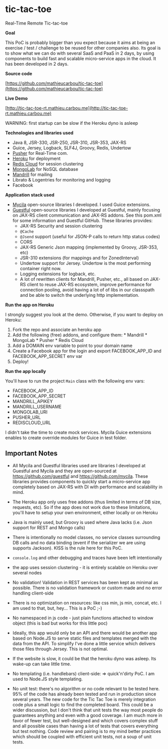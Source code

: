 # tic-tac-toe

Real-Time Remote Tic-tac-toe

__Goal__


This PoC is probably bigger than you expect because it aims at being an exercise / test / challenge to be reused for other companies also. 
Its goal is to show what we can do with several SaaS and PaaS in 2 days, by using components to build fast and scalable micro-service apps in the cloud.
It has been developed in 2 days.

__Source code__

[https://github.com/mathieucarbou/tic-tac-toe](https://github.com/mathieucarbou/tic-tac-toe)

__Live Demo__

[http://tic-tac-toe-rt.mathieu.carbou.me](http://tic-tac-toe-rt.mathieu.carbou.me)

WARNING: first startup can be slow if the Heroku dyno is asleep

__Technologies and libraries used__

  * Java 8, JSR-330, JSR-250, JSR-310, JSR-353, JAX-RS
  * Guice, Jersey, Logback, SLF4J, Groovy, Redis, Undertow
  * [Pusher](http://pusher.com) for Real-Time com.
  * [Heroku](https://www.heroku.com) for deployment
  * [Redis Cloud](https://redislabs.com/redis-cloud) for session clustering 
  * [MongoLab](https://www.mongolab.com) for NoSQL database 
  * [Mandrill](http://mandrillapp.com) for mailing
  * Librato & Logentries for monitoring and logging
  * Facebook
 
__Application stack used__

  * [Mycila](http://mycila.com) open-source libraries I developed. I used Guice extensions.
  * [Guestful](http://oss.guestful.com/) open-source libraries I developed at Guestful, mainly focusing on JAX-RS client communication and JAX-RS addons. See this pom.xml for some information and Guestful GitHub. These libraries provides:
    * JAX-RS Security and session clustering
    * `@Cache`
    * `@Jsend` support (useful for JSON-P calls to return http status codes)
    * CORS
    * JAX-RS Generic Json mapping (implemented by Groovy, JSR-353, etc)
    * JSR-310 extensions (for mappings and for ZonedInterval)
    * Undertow support for Jersey. Undertow is the most performing container right now.
    * Logging extensions for logback, etc.
    * A lot of rewritten clients for Mandrill, Pusher, etc., all based on JAX-RS client to reuse JAX-RS ecosystem, improve performance for connection pooling, avoid having a lot of of libs in our classspath and be able to switch the underlying http implementation.  

__Run the app on Heroku__

I strongly suggest you look at the demo. Otherwise, if you want to deploy on Heroku:

  1. Fork the repo and associate an heroku app
  2. Add the following (free) addons, and configure them:
    * Mandrill
    * MongoLab
    * Pusher
    * Redis Cloud
  3. Add a DOMAIN env variable to point to your domain name
  4. Create a Facebook app for the login and export FACEBOOK_APP_ID and FACEBOOK_APP_SECRET env var 
  5. Deploy!

__Run the app locally__

You'll have to run the project `Main` class with  the following env vars:

  * FACEBOOK_APP_ID
  * FACEBOOK_APP_SECRET
  * MANDRILL_APIKEY
  * MANDRILL_USERNAME
  * MONGOLAB_URI
  * PUSHER_URL
  * REDISCLOUD_URL

I didn't take the time to create mock services. Mycila Guice extensions enables to create override modules for Guice in test folder.

## Important Notes

* All Mycila and Guestful libraries used are libraries I developed at Guestful and Mycila and they are open-sourced at https://github.com/guestful and https://github.com/mycila.  These libraries provides components to quickly start a micro-service app completely based on JAX-RS with DI with performance and scalability in mind. 

* The Heroku app only uses free addons (thus limited in terms of DB size, requests, etc). So if the app does not work due to these limitations, you'll have to setup your own environment, either locally or on Heroku

* Java is mainly used, but Groovy is used where Java lacks (i.e. Json support for REST and Mongo calls)

* There is intentionally no model classes, no service classes surrounding DB calls and no data binding (event if the serializer we are using supports Jackson). KISS is the rule here for this PoC. 

* `console.log` and other debugging and traces have been left intentionally 

* the app uses session clustering - it is entirely scalable on Heroku over several nodes

* No validation! Validation in REST services has been kept as minimal as possible. There is no validation framework or custom made and no error handling client-side

* There is no optimization on resources: like css min, js min, concat, etc. I am used to that, but, hey... This is a PoC ;-)

* No namespaced in js code - just plain functions attached to window object (this is bad but works for this little poc)

* Ideally, this app would only be an API and there would be another app based on Node.JS to serve static files and templates merged with the data from the API. To simplify I've done a little service which delivers those files through Jersey. This is not optimal.

* If the website is slow, it could be that the heroku dyno was asleep. Its wake-up can take little time.

* No templating (i.e. handlebars) client-side: => quick'n'dirty PoC. I am used to Node.JS style templating.

* No unit test: there's no algorithm or no code relevant to be tested here. 95% of the code has already been tested and run in production since several years. The new code for the Tic Tac Toe is merely integration code plus a small logic to find the completed board. This could be a wider discussion, but I don't think that unit tests the way most people do guarantees anything and even with a good coverage. I am much more in favor of fewer test, but well-designed and which covers complex stuff and all possible cases than having a lot of tests that covers everything but test nothing. Code review and pairing is to my mind better practices which should be coupled with efficient unit tests, not a soup of unit tests.  
